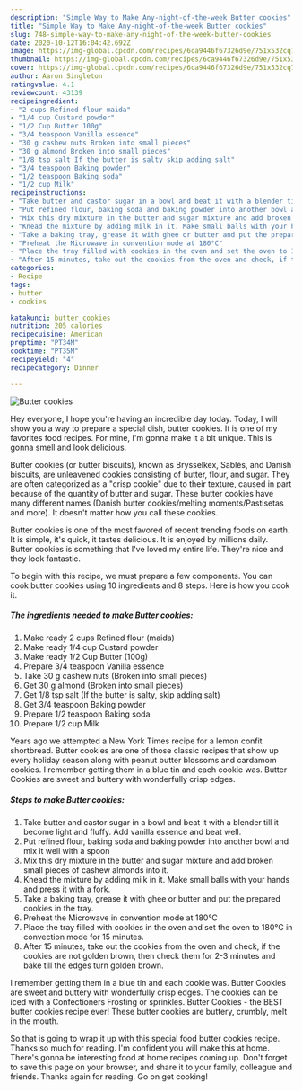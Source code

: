 ```yaml
---
description: "Simple Way to Make Any-night-of-the-week Butter cookies"
title: "Simple Way to Make Any-night-of-the-week Butter cookies"
slug: 748-simple-way-to-make-any-night-of-the-week-butter-cookies
date: 2020-10-12T16:04:42.692Z
image: https://img-global.cpcdn.com/recipes/6ca9446f67326d9e/751x532cq70/butter-cookies-recipe-main-photo.jpg
thumbnail: https://img-global.cpcdn.com/recipes/6ca9446f67326d9e/751x532cq70/butter-cookies-recipe-main-photo.jpg
cover: https://img-global.cpcdn.com/recipes/6ca9446f67326d9e/751x532cq70/butter-cookies-recipe-main-photo.jpg
author: Aaron Singleton
ratingvalue: 4.1
reviewcount: 43139
recipeingredient:
- "2 cups Refined flour maida"
- "1/4 cup Custard powder"
- "1/2 Cup Butter 100g"
- "3/4 teaspoon Vanilla essence"
- "30 g cashew nuts Broken into small pieces"
- "30 g almond Broken into small pieces"
- "1/8 tsp salt If the butter is salty skip adding salt"
- "3/4 teaspoon Baking powder"
- "1/2 teaspoon Baking soda"
- "1/2 cup Milk"
recipeinstructions:
- "Take butter and castor sugar in a bowl and beat it with a blender till it become light and fluffy. Add vanilla essence and beat well."
- "Put refined flour, baking soda and baking powder into another bowl and mix it well with a spoon"
- "Mix this dry mixture in the butter and sugar mixture and add broken small pieces of cashew almonds into it."
- "Knead the mixture by adding milk in it. Make small balls with your hands and press it with a fork."
- "Take a baking tray, grease it with ghee or butter and put the prepared cookies in the tray."
- "Preheat the Microwave in convention mode at 180°C"
- "Place the tray filled with cookies in the oven and set the oven to 180°C in convection mode for 15 minutes."
- "After 15 minutes, take out the cookies from the oven and check, if the cookies are not golden brown, then check them for 2-3 minutes and bake till the edges turn golden brown."
categories:
- Recipe
tags:
- butter
- cookies

katakunci: butter cookies 
nutrition: 205 calories
recipecuisine: American
preptime: "PT34M"
cooktime: "PT35M"
recipeyield: "4"
recipecategory: Dinner

---
```



![Butter cookies](https://img-global.cpcdn.com/recipes/6ca9446f67326d9e/751x532cq70/butter-cookies-recipe-main-photo.jpg)

Hey everyone, I hope you're having an incredible day today. Today, I will show you a way to prepare a special dish, butter cookies. It is one of my favorites food recipes. For mine, I'm gonna make it a bit unique. This is gonna smell and look delicious.

Butter cookies (or butter biscuits), known as Brysselkex, Sablés, and Danish biscuits, are unleavened cookies consisting of butter, flour, and sugar. They are often categorized as a &#34;crisp cookie&#34; due to their texture, caused in part because of the quantity of butter and sugar. These butter cookies have many different names (Danish butter cookies/melting moments/Pastisetas and more). It doesn&#39;t matter how you call these cookies.

Butter cookies is one of the most favored of recent trending foods on earth. It is simple, it's quick, it tastes delicious. It is enjoyed by millions daily. Butter cookies is something that I've loved my entire life. They're nice and they look fantastic.


To begin with this recipe, we must prepare a few components. You can cook butter cookies using 10 ingredients and 8 steps. Here is how you cook it.

<!--inarticleads1-->

##### The ingredients needed to make Butter cookies:

1. Make ready 2 cups Refined flour (maida)
1. Make ready 1/4 cup Custard powder
1. Make ready 1/2 Cup Butter (100g)
1. Prepare 3/4 teaspoon Vanilla essence
1. Take 30 g cashew nuts (Broken into small pieces)
1. Get 30 g almond (Broken into small pieces)
1. Get 1/8 tsp salt (If the butter is salty, skip adding salt)
1. Get 3/4 teaspoon Baking powder
1. Prepare 1/2 teaspoon Baking soda
1. Prepare 1/2 cup Milk


Years ago we attempted a New York Times recipe for a lemon confit shortbread. Butter cookies are one of those classic recipes that show up every holiday season along with peanut butter blossoms and cardamom cookies. I remember getting them in a blue tin and each cookie was. Butter Cookies are sweet and buttery with wonderfully crisp edges. 

<!--inarticleads2-->

##### Steps to make Butter cookies:

1. Take butter and castor sugar in a bowl and beat it with a blender till it become light and fluffy. Add vanilla essence and beat well.
1. Put refined flour, baking soda and baking powder into another bowl and mix it well with a spoon
1. Mix this dry mixture in the butter and sugar mixture and add broken small pieces of cashew almonds into it.
1. Knead the mixture by adding milk in it. Make small balls with your hands and press it with a fork.
1. Take a baking tray, grease it with ghee or butter and put the prepared cookies in the tray.
1. Preheat the Microwave in convention mode at 180°C
1. Place the tray filled with cookies in the oven and set the oven to 180°C in convection mode for 15 minutes.
1. After 15 minutes, take out the cookies from the oven and check, if the cookies are not golden brown, then check them for 2-3 minutes and bake till the edges turn golden brown.


I remember getting them in a blue tin and each cookie was. Butter Cookies are sweet and buttery with wonderfully crisp edges. The cookies can be iced with a Confectioners Frosting or sprinkles. Butter Cookies - the BEST butter cookies recipe ever! These butter cookies are buttery, crumbly, melt in the mouth. 

So that is going to wrap it up with this special food butter cookies recipe. Thanks so much for reading. I'm confident you will make this at home. There's gonna be interesting food at home recipes coming up. Don't forget to save this page on your browser, and share it to your family, colleague and friends. Thanks again for reading. Go on get cooking!
